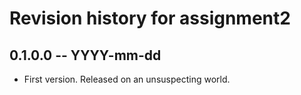 # Revision history for assignment2

## 0.1.0.0 -- YYYY-mm-dd

* First version. Released on an unsuspecting world.
